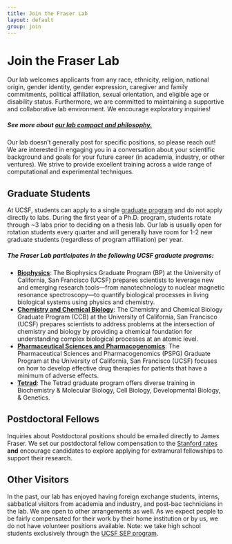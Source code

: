 ```yaml
---
title: Join the Fraser Lab
layout: default
group: join
---
```


# Join the Fraser Lab
Our lab welcomes applicants from any race, ethnicity, religion, national origin, gender identity, gender expression, caregiver and family commitments, political affiliation, sexual orientation, and eligible age or disability status. Furthermore, we are committed to maintaining a supportive and collaborative lab environment. We encourage exploratory inquiries!
##### See more about [our lab compact and philosophy.](/compact/)

Our lab doesn’t generally post for specific positions, so please reach out! We are interested in engaging you in a conversation about your scientific background and goals for your future career (in academia, industry, or other ventures). We strive to provide excellent training across a wide range of computational and experimental techniques.
<br/>

## Graduate Students

At UCSF, students can apply to a single [graduate program](https://graduate.ucsf.edu/prospective-students) and do not apply directly to labs. During the first year of a Ph.D. program, students rotate through ~3 labs prior to deciding on a thesis lab. Our lab is usually open for rotation students every quarter and will generally have room for 1-2 new graduate students (regardless of program affiliation) per year.

##### The Fraser Lab participates in the following UCSF graduate programs:
  * **[Biophysics](http://biophysics.ucsf.edu/)**: The Biophysics Graduate Program (BP) at the University of California, San Francisco (UCSF) prepares scientists to leverage new and emerging research tools—from nanotechnology to nuclear magnetic resonance spectroscopy—to quantify biological processes in living biological systems using physics and chemistry.
  * **[Chemistry and Chemical Biology](http://ccb.ucsf.edu/)**: The Chemistry and Chemical Biology Graduate Program (CCB) at the University of California, San Francisco (UCSF) prepares scientists to address problems at the intersection of chemistry and biology by providing a chemical foundation for understanding complex biological processes at an atomic level.
  * **[Pharmaceutical Sciences and Pharmacogenomics](http://pspg.ucsf.edu/)**: The Pharmaceutical Sciences and Pharmacogenomics (PSPG) Graduate Program at the University of California, San Francisco (UCSF) focuses on how to develop effective drug therapies for patients that have a minimum of adverse effects.
  * **[Tetrad](http://tetrad.ucsf.edu/)**: The Tetrad graduate program offers diverse training in Biochemistry & Molecular Biology, Cell Biology, Developmental Biology, & Genetics.

## Postdoctoral Fellows

Inquiries about Postdoctoral positions should be emailed directly to James Fraser. We set our postdoctoral fellow compensation to the [Stanford rates](https://postdocs.stanford.edu/funding-levels-and-guidelines) **and** encourage candidates to explore applying for extramural fellowships to support their research.

## Other Visitors

In the past, our lab has enjoyed having foreign exchange students, interns, sabbatical visitors from academia and industry, and post-bac technicians in the lab.  We are open to other arrangements as well. As we expect people to be fairly compensated for their work by their home institution or by us, we do not have volunteer positions available. Note: we take high school students exclusively through the [UCSF SEP program](http://sep.ucsf.edu/).
